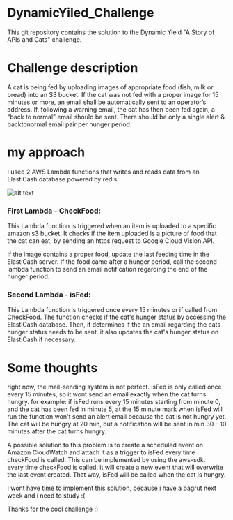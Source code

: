 # DynamicYiled_Challenge

This git repository contains the solution to the Dynamic Yield "A Story of APIs and Cats" challenge.

# Challenge description

A cat is being fed by uploading images of appropriate food (fish, milk or bread) into an S3 bucket. 
If the cat was not fed with a proper image for 15 minutes or more, an email shall be automatically sent to an operator’s address. 
If, following a warning email, the cat has then been fed again, a “back to normal” email should be sent. 
There should be only a single alert & backtonormal email pair per hunger period.

# my approach

I used 2 AWS Lambda functions that writes and reads data from an ElastiCash database powered by redis.

![alt text](https://github.com/ofirDubi/DynamicYiled_Challenge/blob/master/flow.png)


### First Lambda - CheckFood:

This Lambda function is triggered when an item is uploaded to a specific amazon s3 bucket. 
It checks if the item uploaded is a picture of food that the cat can eat, by sending an
https request to Google Cloud Vision API. 

If the image contains a proper food, update the last feeding time in the ElastiCash server.
If the food came after a hunger period, call the second lambda function to send an email notification 
regarding the end of the hunger period.

### Second Lambda - isFed:

This Lambda function is triggered once every 15 minutes or if called from CheckFood.
The function checks if the cat's hunger status by accessing the ElastiCash database.
Then, it determines if the an email regarding the cats hunger status needs to be sent.
it also updates the cat's hunger status on ElastiCash if necessary.

# Some thoughts 

right now, the mail-sending system is not perfect. isFed is only called once every 15 minutes, so it wont send an email exactly when the cat turns hungry. for example:
if isFed runs every 15 minutes starting from minute 0, and the cat has been fed in minute 5, at the 15 minute mark when isFed will run 
the function won't send an alert email because the cat is not hungry yet. The cat will be hungry at 20 min, but a notification will be sent in min 30 - 10 minutes after the cat turns hungry.

A possible solution to this problem is to create a scheduled event on Amazon CloudWatch and attach it as a trigger to isFed every time checkFood is called. This can be implemented by using the aws-sdk.  
every time checkFood is called, it will create a new event that will overwrite the last event created.
That way, isFed will be called when the cat is hungry.

I wont have time to implement this solution, because i have a bagrut next week and i need to study :(

Thanks for the cool challenge :)

